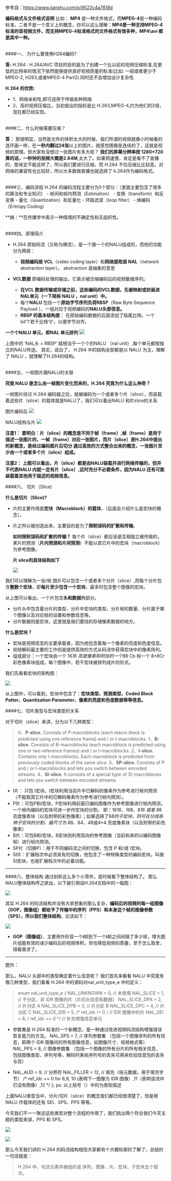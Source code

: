 

参考自：https://www.jianshu.com/p/9522c4a7818d

**编码格式与文件格式说明**
比如： **MP4** 是一种文件格式，而**MPEG-4**是一种编码标准，二者不是一个意义上的概念，你可以这么理解：**MP4是一种支持MPEG-4标准的音视频文件，而支持MPEG-4标准格式的文件格式有很多种，MP4\avi 都是其中一种。**



   

<br>
####一、 为什么要使用H264编码?

**答:**
H.264 : H.264/AVC 项目的目的是为了创建一个比以前的视频压缩标准,在更低的比特率的情况下依然能够提供良好视频质量的标准(比如: 一般或者更少于 MPEG-2, H263,或者MPEG-4 Part2).同时还不会增加设计复杂性.

**H.264 的优势:**
- 1、网络亲和性,即可适用于传输各种网络.
- 2、高的视频压缩比，当初提出的指标是比 H.263,MPEG-4,约为他们的2倍，现在都已经实现。


<br>
####二、什么时候需要压缩？

**答：**
那很明显，当然是文件的体积太大的时候，我们所谓的视频就像小时候看的连环画一样，在**一秒内翻过24张**以上的图片，就感觉图像是连续的了，这就是视频的原理。但大家有没想过一张图片有多大呢？ **我们的屏幕分辨率按 1280*720 算的话，一秒钟的视频大概是2.64M**,太大了。如果网速慢，肯定是看不了直播的，那肯定不能这样了，所以我们要进行压缩，而 H.264 不仅压缩比比较高，对网络的兼容性也比较好，所以大多数做直播也就选择了 h.264作为编码格式。

<br>
####三、编码流程
H.264 的编码流程主要分为5个部分：（里面主要包含了很多的算法和专业知识）
- 帧间和帧内预测（Estimation）
- 变换（transform）和反变换
- 量化（Quantization）和反量化
- 环路滤波（loop filter）
- 熵编码（Entropy Coding）

**熵：**在传播学中表示一种情境的不确定性和无组织性。

<br>
####四、原理简介

- H.264 原始码流（又称为裸流），是一个接一个的NALU组成的，而他的功能分为两层：
    - **视频编码层 VCL**（video coding layer）和**网络提取层 NAL**（network abstraction layer）。 abstraction 是抽象的意思

- **VCL数据** 即编码处理的输出，它表示被压缩编码后的视频数据序列。
    - **在VCL 数据传输或存储之前，这些编码的VCL数据，先被映射或封装进NAL单元（一下简称 NALU ，nal unit）中。**
    - 每个**NALU** 包括一个**原始字节序列负荷RBSP**（Raw Byte Sequence Payload ）、一组对应于视频编码的**NALU头部信息。**
    - **RBSP 的基本结构是**： 在原始编码数据的后面添加了结尾比特。一个bit'1'若干比特'0'，以便字节对齐。
    

**一个个NALU 单元，即NAL 单元排列**
![](/assets/nalu.png)

上图中的 ‘NAL头 + RBSP’ 就相当于一个个的NALU （nal unit）,每个单元都按独立的NALU传送。 其实，说白了， H.264 中的结构全部都是以 NALU 为主，理解了 NALU ，就理解了H.264的结构。




<br>
####五、一帧图片跟NALU的关联

**究竟 NALU 是怎么由一帧图片变化而来的，H.264 究竟为什么这么神奇？**
<br>

一帧图片经过 H.264 编码器之后，就被编码为一个或者多个片（slice），而装载着这些片（slice）的载体就是NALU了，我们可以看出NALU 和片slice的关系

图片编码后
![](/assets/frame2Slice.png)



NALU结构与片
![](/assets/naluSlice.png)


**注意1：**
**要明白：片（slice）的概念是不同于帧（frame）,帧（frame）是用于描述一张图片的，一帧（frame）对应一张图片，而片（slice）是H.264中提出的新概念，是经过编码图片后切分 通过高效的方式整合出来的概念，一张图片至少由一个或者多个片（silce）组成。**

**注意2：**
**上图可以看出，片（slice）都是由NALU装载并进行网络传输的，但并不代表NALU 内就一定有片（slice）,这时充分不必要条件，因为NALU 还有可能装载着其他用于描述的视频信息。**


####六、 切片（Slice)

**什么是切片（Slice)?**
- 片的主要作用是**宏块（Macroblock）的载体**，（后面会介绍什么是宏块的概念）。
- 片之所以被创造出来，主要目的是为了**限制误码的扩散和传输**。
    
    **如何限制误码和扩散的传输？**
每个片（slice）都应该是互相独立被传输的，某片的预测（**片内预测和片间预测**）不能以其它片中的宏块（macroblock）为参考图像。

    **片 slice的具体结构如下**

    ![](/assets/slice_struct.png)


我们可以理解为一张/帧 图片可以包含一个或者多个分片（slice）,而每个分片包含**整数个宏块**，即**每片至少包含一个宏块**，最多时包含整个图像的宏块。

   从上图可以看出，一个片包含**头和数据**两部分。
- 分片头中包含着分片的类型，分片中宏块的类型，分片帧的数量、分片属于哪个图像以及对应帧的设置和参数信息等。
- 分片数据则是宏块，这里就是我们要找的存储像素数据的地方。



**什么是宏块？**
- 宏块是视频信息的主要承载者，因为他包含着每一个像素的亮度和色度信息。
- 视频解码最主要的工作则是提供高效的方式从码流中获得宏块中的像素阵列。
- 组成部分：一个宏块由一个 16*16 亮度像素和附加的一个8*8 Cb 和一个 8*8Cr 彩色像素块组成。每个图像中，若干宏块被排列成片的形式。

我们先看看宏块的架构图：

![](/assets/macroblock.png)

从上图中，可以看到，宏块中包含了：**宏块类型、预测类型、Coded Block Patter、Quantization Parameter、像素的亮度和色度数据等等信息。**

####七、切片类型与宏块类型的关系

对于切片（slice）来讲，分为以下几种类型：
> 0、**P-slice.** Consists of P-macroblocks (each macro block is predicted using one reference frame) and / or I-macroblocks.
1、**B-slice.** Consists of B-macroblocks (each macroblock is predicted using one or two reference frames) and / or I-macroblocks.
2、**I-slice.** Contains only I-macroblocks. Each macroblock is predicted from previously coded blocks of the same slice.
3、**SP-slice.** Consists of P and / or I-macroblocks and lets you switch between encoded streams.
4、**SI-slice.** It consists of a special type of SI-macroblocks and lets you switch between encoded streams.


- I片： 只包 I宏块，I宏块利用当前片中已解码的像素作为参考进行帧内预测（不能取其它片中的已解码像素作为参考进行帧内预测）。
- P片：可包P和I宏块，P宏块利用前面已编码图像作为参考图像进行帧内预测，一个帧内编码的宏块可进一步作宏块的分割， 即：16*16、16*8、8*16 或者 8*8 亮度像素块（以及附带的彩色像素）；如果选择了8*8的子宏块，则可在分成各种子宏块的分割，器尺寸为 8*8、8*4、4*8或4*4 亮度像素块（以及附带的彩色像素）
- B片：可包B和I宏块，B宏块则利用双向的参考图像（当前和来的以编码图像帧）进行帧内预测。
- SP片（切换P）：用于不同编码流之间的切换，包含 P 和/或 I宏块。
- SI片：扩展档次中必须具有的切换，他包含了一种特殊类型的编码宏块，叫做SI宏块，也是扩展档次中的必备功能。

***

####八、整体结构
通过剖析这么多个小零件，是时候看下整体结构了。
那么NALU整体结构呼之欲出，以下就引用自H.264文档中的一幅图：

![](/assets/h264.png)

其实 H.264 的码流结构并没有大家想象的那么复杂，**编码后的视频的每一组图像（GOP，图像组）都给予了传输中的序列（PPS）和本身这个帧的图像参数（SPS），所以我们整体结构**，应该如下：

![](/assets/GOP.png)

- **GOP（图像组）**、主要用作形容一个**i**帧到下一个**i**帧之间间隔了多少帧，增大图片组能有效的减少编码后的视频体积。但也降低视频的质量，至于怎么取舍，得看需求了。

***
题外：

那么，NALU 头部中的类型确定着什么信息呢？
我们首先来看看 NALU 中究竟有哪几种类型，我们看看 H.264 中的源码对nal_unit_type_e 中的定义：

> enum nal_unit_type_e
{
NAL_UNKNOWN = 0, // 未使用
NAL_SLICE = 1, // 不分区、非 IDR 图像的片（片的头信息和数据）
NAL_SLICE_DPA = 2, // 片分区 A
NAL_SLICE_DPB = 3, // 片分区 B
NAL_SLICE_DPC = 4, // 片分区 C
NAL_SLICE_IDR = 5, /* ref_idc != 0 / // IDR 图像中的片
NAL_SEI = 6, / ref_idc == 0 */ // 补充增强信息单元

- 参数集是 H.264 标准的一个新概念，是一种通过改进视频码流结构增强错误恢复能力的方法。
NAL_SPS = 7, // 序列参数集 （包括一个图像序列的所有信息，即两个 IDR 图像间的所有图像信息，如图像尺寸、视频格式等）
NAL_PPS = 8, // 图像参数集 （包括一个图像的所有分片的所有相关信息， 包括图像类型、序列号等，解码时某些序列号的丢失可用来检验信息包的丢失与否）

- NAL_AUD = 9, // 分界符
NAL_FILLER = 12, // 填充（哑元数据，用于填充字节）
/* ref_idc == 0 for 6,9, 10 (表明下一图像为 IDR 图像）,11（表明该流中已没有图像）,12 */
};
ps: 以上括号（）中的为类型描述

上面NALU类型当中，分片/切片（slice）的概念我们都已经很清楚了，但是用 NALU 作载体的还有 SEI、SPS、PPS 等等。

今天我们不一一聚述这些类型对整个流程的作用了，我们挑出两个符合我们今天主题的类型来讲，PPS 和 SPS。

![](/assets/H264信道.png)

![](/assets/H264数据单位.png)

那么今天我们讲的 H.264 的码流结构相信大家都有个大概轮廓的了解了，总结的一句话就是：

> H.264 中，句法元素共被组织成 序列、图像、片、宏块、子宏块五个层次。




























































